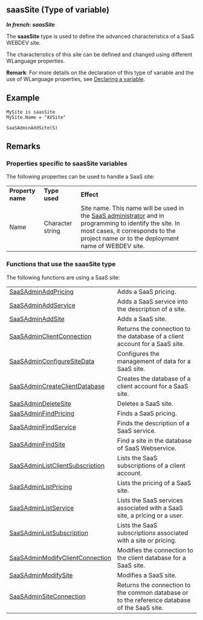 
## saasSite (Type of variable)

***In french: saasSite***
				



<a name="XUse"></a>
<a name="Use"></a>
<a name="description"></a>
The **saasSite** type is used to define the advanced characteristics of a SaaS WEBDEV site.

The characteristics of this site can be defined and changed using different WLanguage properties. 

**Remark**: For more details on the declaration of this type of variable and the use of WLanguage properties, see [Declaring a variable](../Motscles/1514032.md).
<a name="Example1"></a>
<a name="sample_code"></a>

## Example


```wl
MySite is saasSite
MySite.Name = "AVSite"

SaaSAdminAddSite(S)
```

<a name="NOTE0"></a>
<a name="NOTE0_1"></a>

## Remarks


### Properties specific to saasSite variables
<a name="properties_specific_saassite_variables_ELTPARAGRAPHE000030"></a>

The following properties can be used to handle a SaaS site:


|   |   |   |
| --- | --- | --- |
| **Property name** | **Type used** | **Effect** |
| Name | Character string | Site name. This name will be used in the [SaaS administrator](../SaaSAdminWeb/1600000.md) and in programming to identify the site. In most cases, it corresponds to the project name or to the deployment name of WEBDEV site. |


<a name="NOTE0_2"></a>


### Functions that use the saasSite type
<a name="functions_that_use_the_saassite_type_ELTPARAGRAPHE000053"></a>

The following functions are using a SaaS site:



|   |   |
| --- | --- |
| [SaaSAdminAddPricing](../WDLang3/1000019127.md) | Adds a SaaS pricing. |
| [SaaSAdminAddService](../WDLang3/1000019107.md) | Adds a SaaS service into the description of a site. |
| [SaaSAdminAddSite](../WDLang3/1000019102.md) | Adds a SaaS site. |
| [SaaSAdminClientConnection](../WDLang3/1000019144.md) | Returns the connection to the database of a client account for a SaaS site. |
| [SaaSAdminConfigureSiteData](../WDLang3/1000019142.md) | Configures the management of data for a SaaS site. |
| [SaaSAdminCreateClientDatabase](../WDLang3/1000019141.md) | Creates the database of a client account for a SaaS site. |
| [SaaSAdminDeleteSite](../WDLang3/1000019104.md) | Deletes a SaaS site. |
| [SaaSAdminFindPricing](../WDLang3/1000019130.md) | Finds a SaaS pricing. |
| [SaaSAdminFindService](../WDLang3/1000019110.md) | Finds the description of a SaaS service. |
| [SaaSAdminFindSite](../WDLang3/1000019105.md) | Find a site in the database of SaaS Webservice. |
| [SaaSAdminListClientSubscription](../WDLang3/1000019183.md) | Lists the SaaS subscriptions of a client account. |
| [SaaSAdminListPricing](../WDLang3/1000019131.md) | Lists the pricing of a SaaS site. |
| [SaaSAdminListService](../WDLang3/1000019111.md) | Lists the SaaS services associated with a SaaS site, a pricing or a user. |
| [SaaSAdminListSubscription](../WDLang3/1000019138.md) | Lists the SaaS subscriptions associated with a site or pricing. |
| [SaaSAdminModifyClientConnection](../WDLang3/1000019143.md) | Modifies the connection to the client database for a SaaS site. |
| [SaaSAdminModifySite](../WDLang3/1000019103.md) | Modifies a SaaS site. |
| [SaaSAdminSiteConnection](../WDLang3/1000019145.md) | Returns the connection to the common database or to the reference database of the SaaS site. |






